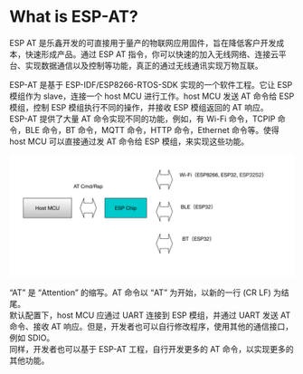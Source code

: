 
What is ESP-AT?
=================

ESP AT 是乐鑫开发的可直接用于量产的物联网应用固件，旨在降低客户开发成本，快速形成产品。通过 ESP AT 指令，你可以快速的加入无线网络、连接云平台、实现数据通信以及控制等功能，真正的通过无线通讯实现万物互联。

ESP-AT 是基于 ESP-IDF/ESP8266-RTOS-SDK 实现的一个软件工程。它让 ESP 模组作为 slave，连接一个 host MCU 进行工作。host MCU 发送 AT 命令给 ESP 模组，控制 ESP 模组执行不同的操作，并接收 ESP 模组返回的 AT 响应。   
ESP-AT 提供了大量 AT 命令实现不同的功能，例如，有 Wi-Fi 命令，TCPIP 命令，BLE 命令，BT 命令，MQTT 命令，HTTP 命令，Ethernet 命令等。使得 host MCU 可以直接通过发 AT 命令给 ESP 模组，来实现这些功能。

![avatar](../../_static/ESP-AT.jpg)

“AT” 是 “Attention” 的缩写。AT 命令以 “AT” 为开始，以新的一行 (CR LF) 为结尾。  
默认配置下，host MCU 应通过 UART 连接到 ESP 模组，并通过 UART 发送 AT 命令、接收 AT 响应。但是，开发者也可以自行修改程序，使用其他的通信接口，例如 SDIO。  
同样，开发者也可以基于 ESP-AT 工程，自行开发更多的 AT 命令，以实现更多的其他功能。



